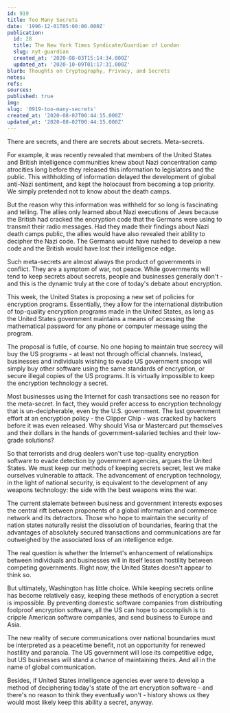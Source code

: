 ```yaml
---
id: 919
title: Too Many Secrets
date: '1996-12-01T05:00:00.000Z'
publication:
  id: 28
  title: The New York Times Syndicate/Guardian of London
  slug: nyt-guardian
  created_at: '2020-08-03T15:14:34.000Z'
  updated_at: '2020-10-09T01:17:31.000Z'
blurb: Thoughts on Cryptography, Privacy, and Secrets
notes: 
refs: 
sources: 
published: true
img: 
slug: '0919-too-many-secrets'
created_at: '2020-08-02T00:44:15.000Z'
updated_at: '2020-08-02T00:44:15.000Z'
---
```

There are secrets, and there are secrets about secrets. Meta-secrets.

For example, it was recently revealed that members of the United States and British intelligence communities knew about Nazi concentration camp atrocities long before they released this information to legislators and the public. This withholding of information delayed the development of global anti-Nazi sentiment, and kept the holocaust from becoming a top priority. We simply pretended not to know about the death camps.

But the reason why this information was withheld for so long is fascinating and telling. The allies only learned about Nazi executions of Jews because the British had cracked the encryption code that the Germans were using to transmit their radio messages. Had they made their findings about Nazi death camps public, the allies would have also revealed their ability to decipher the Nazi code. The Germans would have rushed to develop a new code and the British would have lost their intelligence edge.

Such meta-secrets are almost always the product of governments in conflict. They are a symptom of war, not peace. While governments will tend to keep secrets about secrets, people and businesses generally don't - and this is the dynamic truly at the core of today's debate about encryption.

This week, the United States is proposing a new set of policies for encryption programs. Essentially, they allow for the international distribution of top-quality encryption programs made in the United States, as long as the United States government maintains a means of accessing the mathematical password for any phone or computer message using the program.

The proposal is futile, of course. No one hoping to maintain true secrecy will buy the US programs - at least not through official channels. Instead, businesses and individuals wishing to evade US government snoops will simply buy other software using the same standards of encryption, or secure illegal copies of the US programs. It is virtually impossible to keep the encryption technology a secret.

Most businesses using the Internet for cash transactions see no reason for the meta-secret. In fact, they would prefer access to encryption technology that is un-decipherable, even by the U.S. government. The last government effort at an encryption policy - the Clipper Chip - was cracked by hackers before it was even released. Why should Visa or Mastercard put themselves and their dollars in the hands of government-salaried techies and their low-grade solutions?

So that terrorists and drug dealers won't use top-quality encryption software to evade detection by government agencies, argues the United States. We must keep our methods of keeping secrets secret, lest we make ourselves vulnerable to attack. The advancement of encryption technology, in the light of national security, is equivalent to the development of any weapons technology: the side with the best weapons wins the war.

The current stalemate between business and government interests exposes the central rift between proponents of a global information and commerce network and its detractors. Those who hope to maintain the security of nation states naturally resist the dissolution of boundaries, fearing that the advantages of absolutely secured transactions and communications are far outweighed by the associated loss of an intelligence edge.

The real question is whether the Internet's enhancement of relationships between individuals and businesses will in itself lessen hostility between competing governments. Right now, the United States doesn't appear to think so.

But ultimately, Washington has little choice. While keeping secrets online has become relatively easy, keeping these methods of encryption a secret is impossible. By preventing domestic software companies from distributing foolproof encryption software, all the US can hope to accomplish is to cripple American software companies, and send business to Europe and Asia.

The new reality of secure communications over national boundaries must be interpreted as a peacetime benefit, not an opportunity for renewed hostility and paranoia. The US government will lose its competitive edge, but US businesses will stand a chance of maintaining theirs. And all in the name of global communication.

Besides, if United States intelligence agencies ever were to develop a method of deciphering today's state of the art encryption software - and there's no reason to think they eventually won't - history shows us they would most likely keep this ability a secret, anyway.
